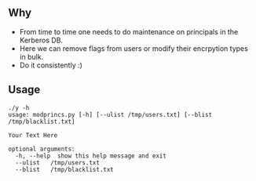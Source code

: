 ## Why
- From time to time one needs to do maintenance on principals in the Kerberos DB.
- Here we can remove flags from users or modify their encrpytion types in bulk.
- Do it consistently :)

## Usage
```
./y -h 
usage: modprincs.py [-h] [--ulist /tmp/users.txt] [--blist /tmp/blacklist.txt]

Your Text Here

optional arguments:
  -h, --help  show this help message and exit
  --ulist   /tmp/users.txt
  --blist   /tmp/blacklist.txt
```
